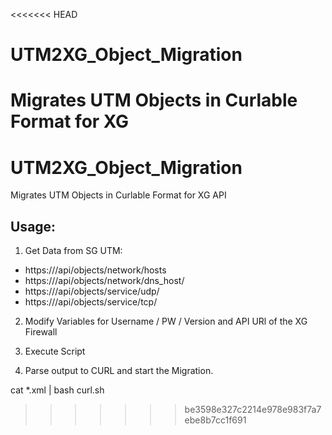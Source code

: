 <<<<<<< HEAD
# UTM2XG_Object_Migration
Migrates UTM Objects in Curlable Format for XG
=======
# UTM2XG_Object_Migration
Migrates UTM Objects in Curlable Format for XG API 


## Usage: 

1. Get Data from SG UTM: 
  * https://<UTM>/api/objects/network/hosts
  * https://<UTM>/api/objects/network/dns_host/
  * https://<UTM>/api/objects/service/udp/
  * https://<UTM>/api/objects/service/tcp/
  

2. Modify Variables for Username / PW / Version and API URl of the XG Firewall 

3. Execute Script

4. Parse output to CURL and start the Migration.

cat *.xml | bash curl.sh

>>>>>>> be3598e327c2214e978e983f7a7ebe8b7cc1f691
